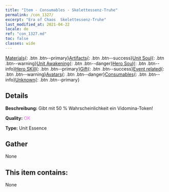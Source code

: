 ```yaml
---
title: "Item - Consumables - Skelettessenz-Truhe"
permalink: /con_1327/
excerpt: "Era of Chaos  Skelettessenz-Truhe"
last_modified_at: 2021-04-22
locale: de
ref: "con_1327.md"
toc: false
classes: wide
---
```

 [Materials](/ItemsDE/){: .btn .btn--primary}[Artifacts](/ItemsDE/Artifacts/){: .btn .btn--success}[Unit Soul](/ItemsDE/UnitSoul/){: .btn .btn--warning}[Unit Awakening](/ItemsDE/UnitAwakening/){: .btn .btn--danger}[Hero Soul](/ItemsDE/HeroSoul/){: .btn .btn--info}[Hero SKill](/ItemsDE/HeroSkill/){: .btn .btn--primary}[Gift](/ItemsDE/Gift/){: .btn .btn--success}[Event related](/ItemsDE/Events/){: .btn .btn--warning}[Avatars](/ItemsDE/Avatars/){: .btn .btn--danger}[Consumables](/ItemsDE/Consumables/){: .btn .btn--info}[Unknown](/ItemsDE/Unknown/){: .btn .btn--primary}

## Details
 **Beschreibung:** Gibt mit 50 % Wahrscheinlichkeit ein Vidomina-Token!

 **Quality:** <span style="color: #DA70D6">OK</span>

 **Type:** Unit Essence

## Gather

  None

## This item contains:

  None

